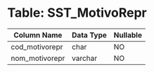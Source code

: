 # Table: SST_MotivoRepr

| Column Name | Data Type | Nullable |
|-------------|-----------|----------|
| cod_motivorepr | char | NO |
| nom_motivorepr | varchar | NO |
